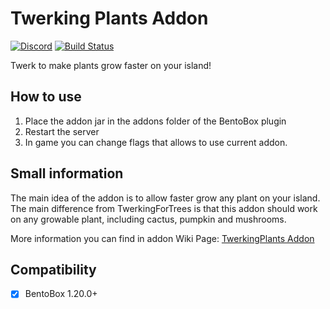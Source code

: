 # Twerking Plants Addon
[![Discord](https://img.shields.io/discord/272499714048524288.svg?logo=discord)](https://discord.bentobox.world)
[![Build Status](https://ci.codemc.io/buildStatus/icon?job=BentoBoxWorld/TwerkingPlants)](https://ci.codemc.io/job/BentoBoxWorld/job/TwerkingPlants/)

Twerk to make plants grow faster on your island!

## How to use

1. Place the addon jar in the addons folder of the BentoBox plugin
2. Restart the server
3. In game you can change flags that allows to use current addon.

## Small information

The main idea of the addon is to allow faster grow any plant on your island. 
The main difference from TwerkingForTrees is that this addon should work on any growable plant, including cactus, pumpkin and mushrooms.

More information you can find in addon Wiki Page: [TwerkingPlants Addon](https://docs.bentobox.world/en/latest/addons/TwerkingPlants/)

## Compatibility

- [x] BentoBox 1.20.0+

